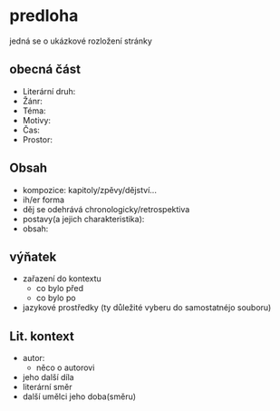 # predloha

jedná se o ukázkové rozložení stránky

## obecná část

- Literární druh:
- Žánr:
- Téma:
- Motivy:
- Čas:
- Prostor:

## Obsah

- kompozice: kapitoly/zpěvy/dějství...
- ih/er forma
- děj se odehrává chronologicky/retrospektiva
- postavy(a jejich charakteristika):
- obsah:

## výňatek

- zařazení do kontextu
  - co bylo před
  - co bylo po
- jazykové prostředky (ty důležité vyberu do samostatnéjo souboru)

## Lit. kontext

- autor:
  - něco o autorovi
- jeho další díla
- literární směr
- další umělci jeho doba(směru)


